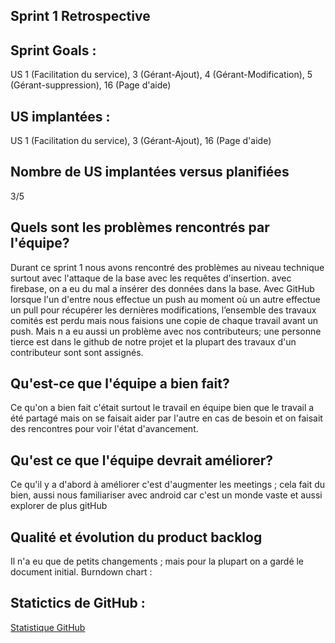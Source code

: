 
## Sprint 1 Retrospective

## Sprint Goals : 

US 1 (Facilitation du service), 3 (Gérant-Ajout), 4 (Gérant-Modification), 5 (Gérant-suppression), 16 (Page d'aide)

## US implantées :

US 1 (Facilitation du service), 3 (Gérant-Ajout), 16 (Page d'aide)

## Nombre de US implantées versus planifiées 

3/5

## Quels sont les problèmes rencontrés par l'équipe?

Durant ce sprint 1 nous avons rencontré des problèmes au niveau technique surtout avec l'attaque de la base avec les requêtes d'insertion.
avec firebase, on a eu du mal a insérer des données dans la base. Avec GitHub lorsque l'un d'entre nous effectue un push au moment où un
autre effectue un pull pour récupérer les dernières modifications, l’ensemble des travaux comités est perdu mais nous faisions une copie
de chaque travail avant un push. Mais n a eu aussi un problème avec nos contributeurs; une personne tierce est dans le github de notre projet et la plupart des travaux d'un contributeur sont sont assignés.  

## Qu'est-ce que l'équipe a bien fait?

Ce qu'on a bien fait c'était surtout le travail en équipe bien que le travail a été partagé mais on se faisait aider par l'autre en cas de besoin et on faisait des rencontres pour voir l'état d'avancement. 

## Qu'est ce que l'équipe devrait améliorer?

Ce qu'il y a d'abord à améliorer c'est d'augmenter les meetings ; cela fait du bien, aussi nous familiariser avec android car c'est un monde vaste et aussi explorer de plus gitHub

## Qualité et évolution du product backlog

Il n'a eu que de petits changements ; mais pour la plupart on a gardé le document initial.
Burndown chart : 

## Statictics de GitHub :
<a href="https://github.com/Penda2M/Team-5/pulse"> Statistique GitHub</a>
